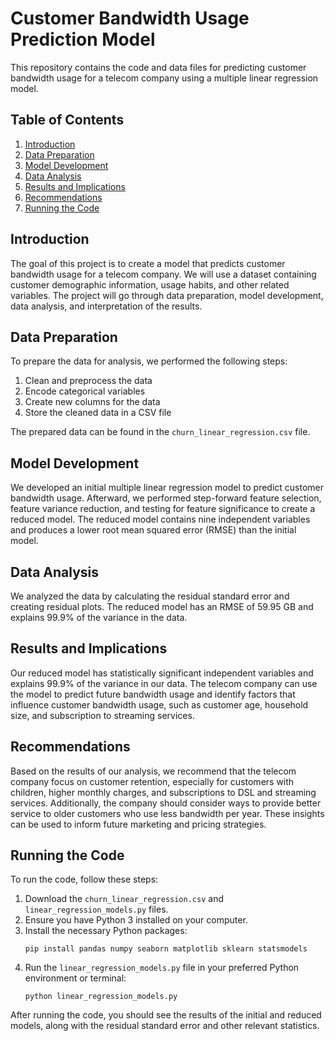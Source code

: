 # Customer Bandwidth Usage Prediction Model

This repository contains the code and data files for predicting customer bandwidth usage for a telecom company using a multiple linear regression model.

## Table of Contents
1. [Introduction](#introduction)
2. [Data Preparation](#data-preparation)
3. [Model Development](#model-development)
4. [Data Analysis](#data-analysis)
5. [Results and Implications](#results-and-implications)
6. [Recommendations](#recommendations)
7. [Running the Code](#running-the-code)

## Introduction
The goal of this project is to create a model that predicts customer bandwidth usage for a telecom company. We will use a dataset containing customer demographic information, usage habits, and other related variables. The project will go through data preparation, model development, data analysis, and interpretation of the results.

## Data Preparation
To prepare the data for analysis, we performed the following steps:
1. Clean and preprocess the data
2. Encode categorical variables
3. Create new columns for the data
4. Store the cleaned data in a CSV file

The prepared data can be found in the `churn_linear_regression.csv` file.

## Model Development
We developed an initial multiple linear regression model to predict customer bandwidth usage. Afterward, we performed step-forward feature selection, feature variance reduction, and testing for feature significance to create a reduced model. The reduced model contains nine independent variables and produces a lower root mean squared error (RMSE) than the initial model.

## Data Analysis
We analyzed the data by calculating the residual standard error and creating residual plots. The reduced model has an RMSE of 59.95 GB and explains 99.9% of the variance in the data.

## Results and Implications
Our reduced model has statistically significant independent variables and explains 99.9% of the variance in our data. The telecom company can use the model to predict future bandwidth usage and identify factors that influence customer bandwidth usage, such as customer age, household size, and subscription to streaming services.

## Recommendations
Based on the results of our analysis, we recommend that the telecom company focus on customer retention, especially for customers with children, higher monthly charges, and subscriptions to DSL and streaming services. Additionally, the company should consider ways to provide better service to older customers who use less bandwidth per year. These insights can be used to inform future marketing and pricing strategies.

## Running the Code
To run the code, follow these steps:

1. Download the `churn_linear_regression.csv` and `linear_regression_models.py` files.
2. Ensure you have Python 3 installed on your computer.
3. Install the necessary Python packages:
   ```
   pip install pandas numpy seaborn matplotlib sklearn statsmodels
   ```
4. Run the `linear_regression_models.py` file in your preferred Python environment or terminal:
   ```
   python linear_regression_models.py
   ```

After running the code, you should see the results of the initial and reduced models, along with the residual standard error and other relevant statistics.
